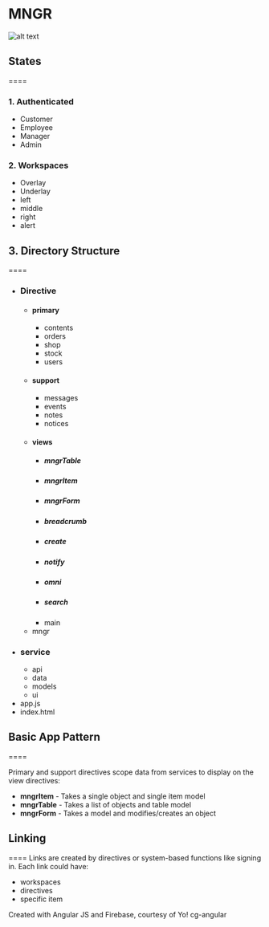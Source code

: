 # MNGR
![alt text](https://lh5.googleusercontent.com/CSNN23iyh6lXba1YoTqFwnLMTGd8TPRadVpRBng1c9s=w723-h844-no "MNGR, Crossing the finishline with you.")
## States
====
### 1. Authenticated
  * Customer
  * Employee
  * Manager
  * Admin
  
### 2. Workspaces
  * Overlay
  * Underlay
  * left
  * middle
  * right
  * alert

## 3. Directory Structure
====
* ### Directive
  * #### primary
    * contents
    * orders
    * shop
    * stock
    * users
  * #### support
    * messages
    * events
    * notes
    * notices
  * #### views
    * ##### mngrTable
    * ##### mngrItem
    * ##### mngrForm
    * ##### breadcrumb
    * ##### create
    * ##### notify
    * ##### omni
    * ##### search
    * main
  * mngr
* ### service
  * api
  * data
  * models
  * ui
* app.js
* index.html

## Basic App Pattern
====


Primary and support directives scope data from services to display on the view directives:
  * **mngrItem** - Takes a single object and single item model
  * **mngrTable** - Takes a list of objects and table model
  * **mngrForm** - Takes a model and modifies/creates an object
  
  
## Linking
====
Links are created by directives or system-based functions like signing in. Each link could have:
  * workspaces
  * directives
  * specific item


Created with Angular JS and Firebase, courtesy of Yo! cg-angular
  